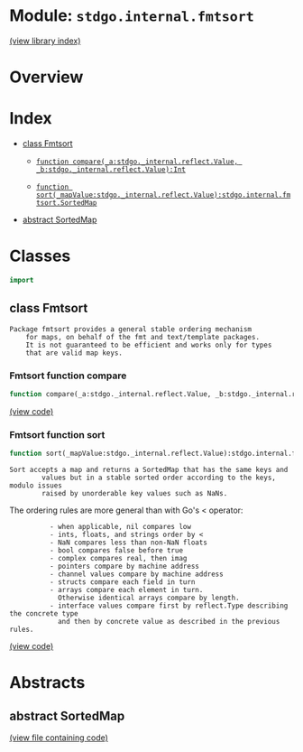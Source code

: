 # Module: `stdgo.internal.fmtsort`

[(view library index)](../../stdgo.md)


# Overview


# Index


- [class Fmtsort](<#class-fmtsort>)

  - [`function compare(_a:stdgo._internal.reflect.Value, _b:stdgo._internal.reflect.Value):Int`](<#fmtsort-function-compare>)

  - [`function sort(_mapValue:stdgo._internal.reflect.Value):stdgo.internal.fmtsort.SortedMap`](<#fmtsort-function-sort>)

- [abstract SortedMap](<#abstract-sortedmap>)

# Classes


```haxe
import
```


## class Fmtsort


```
Package fmtsort provides a general stable ordering mechanism
    for maps, on behalf of the fmt and text/template packages.
    It is not guaranteed to be efficient and works only for types
    that are valid map keys.
```
### Fmtsort function compare


```haxe
function compare(_a:stdgo._internal.reflect.Value, _b:stdgo._internal.reflect.Value):Int
```


[\(view code\)](<./Fmtsort.hx#L37>)


### Fmtsort function sort


```haxe
function sort(_mapValue:stdgo._internal.reflect.Value):stdgo.internal.fmtsort.SortedMap
```


```
Sort accepts a map and returns a SortedMap that has the same keys and
        values but in a stable sorted order according to the keys, modulo issues
        raised by unorderable key values such as NaNs.
```

The ordering rules are more general than with Go's \< operator:  

```
          - when applicable, nil compares low
          - ints, floats, and strings order by <
          - NaN compares less than non-NaN floats
          - bool compares false before true
          - complex compares real, then imag
          - pointers compare by machine address
          - channel values compare by machine address
          - structs compare each field in turn
          - arrays compare each element in turn.
            Otherwise identical arrays compare by length.
          - interface values compare first by reflect.Type describing the concrete type
            and then by concrete value as described in the previous rules.
```
[\(view code\)](<./Fmtsort.hx#L60>)


# Abstracts


## abstract SortedMap


[\(view file containing code\)](<./Fmtsort.hx>)


